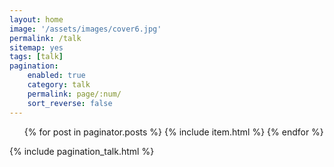 ```yaml
---
layout: home
image: '/assets/images/cover6.jpg'
permalink: /talk
sitemap: yes
tags: [talk]
pagination:
    enabled: true
    category: talk
    permalink: page/:num/
    sort_reverse: false
---
```


<script>
    $("#menu li").removeClass("active").eq(1).addClass("active");
</script>

<ul id="post-list">
    {% for post in paginator.posts %}
        {% include item.html %}
    {% endfor %}
</ul>

{% include pagination_talk.html %}
